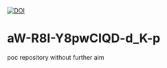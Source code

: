 [![DOI](https://zenodo.org/badge/931553552.svg)](https://doi.org/10.5281/zenodo.14859665)

# aW-R8I-Y8pwCIQD-d_K-p
poc repository without further aim
